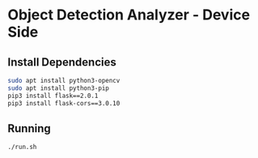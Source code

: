 # Object Detection Analyzer - Device Side


## Install Dependencies
```bash
sudo apt install python3-opencv
sudo apt install python3-pip
pip3 install flask==2.0.1
pip3 install flask-cors==3.0.10
```

## Running
```bash
./run.sh
```
